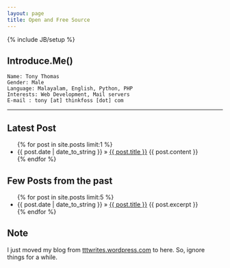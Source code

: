 ```yaml
---
layout: page
title: Open and Free Source
---
```

{% include JB/setup %}
## Introduce.Me()
    Name: Tony Thomas
    Gender: Male
    Language: Malayalam, English, Python, PHP
    Interests: Web Development, Mail servers
    E-mail : tony [at] thinkfoss [dot] com

--------------

## Latest Post
<ul class="posts">
  {% for post in site.posts limit:1 %}
    <li><span>{{ post.date | date_to_string }}</span> &raquo; <a href="{{ BASE_PATH }}{{ post.url }}">{{ post.title }}</a>
      {{ post.content }}
    </li>
  {% endfor %}
</ul>

## Few Posts from the past
<ul class="posts">
  {% for post in site.posts limit:5 %}
    <li><span>{{ post.date | date_to_string }}</span> &raquo; <a href="{{ BASE_PATH }}{{ post.url }}">{{ post.title }}</a>
      {{ post.excerpt  }}
    </li>
  {% endfor %}
</ul>

## Note

I just moved my blog from [tttwrites.wordpress.com](http://tttwrites.wordpress.com) to here. So, ignore things for a while.
